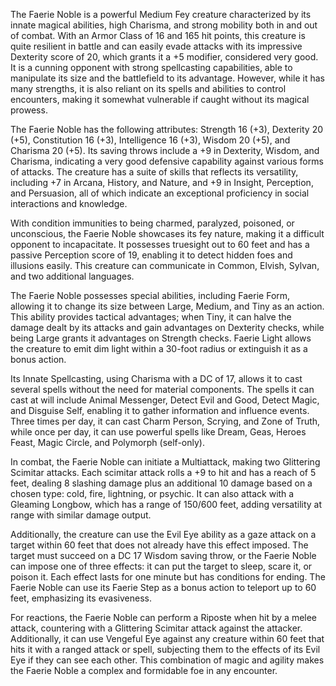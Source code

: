The Faerie Noble is a powerful Medium Fey creature characterized by its innate magical abilities, high Charisma, and strong mobility both in and out of combat. With an Armor Class of 16 and 165 hit points, this creature is quite resilient in battle and can easily evade attacks with its impressive Dexterity score of 20, which grants it a +5 modifier, considered very good. It is a cunning opponent with strong spellcasting capabilities, able to manipulate its size and the battlefield to its advantage. However, while it has many strengths, it is also reliant on its spells and abilities to control encounters, making it somewhat vulnerable if caught without its magical prowess.

The Faerie Noble has the following attributes: Strength 16 (+3), Dexterity 20 (+5), Constitution 16 (+3), Intelligence 16 (+3), Wisdom 20 (+5), and Charisma 20 (+5). Its saving throws include a +9 in Dexterity, Wisdom, and Charisma, indicating a very good defensive capability against various forms of attacks. The creature has a suite of skills that reflects its versatility, including +7 in Arcana, History, and Nature, and +9 in Insight, Perception, and Persuasion, all of which indicate an exceptional proficiency in social interactions and knowledge.

With condition immunities to being charmed, paralyzed, poisoned, or unconscious, the Faerie Noble showcases its fey nature, making it a difficult opponent to incapacitate. It possesses truesight out to 60 feet and has a passive Perception score of 19, enabling it to detect hidden foes and illusions easily. This creature can communicate in Common, Elvish, Sylvan, and two additional languages.

The Faerie Noble possesses special abilities, including Faerie Form, allowing it to change its size between Large, Medium, and Tiny as an action. This ability provides tactical advantages; when Tiny, it can halve the damage dealt by its attacks and gain advantages on Dexterity checks, while being Large grants it advantages on Strength checks. Faerie Light allows the creature to emit dim light within a 30-foot radius or extinguish it as a bonus action.

Its Innate Spellcasting, using Charisma with a DC of 17, allows it to cast several spells without the need for material components. The spells it can cast at will include Animal Messenger, Detect Evil and Good, Detect Magic, and Disguise Self, enabling it to gather information and influence events. Three times per day, it can cast Charm Person, Scrying, and Zone of Truth, while once per day, it can use powerful spells like Dream, Geas, Heroes Feast, Magic Circle, and Polymorph (self-only).

In combat, the Faerie Noble can initiate a Multiattack, making two Glittering Scimitar attacks. Each scimitar attack rolls a +9 to hit and has a reach of 5 feet, dealing 8 slashing damage plus an additional 10 damage based on a chosen type: cold, fire, lightning, or psychic. It can also attack with a Gleaming Longbow, which has a range of 150/600 feet, adding versatility at range with similar damage output.

Additionally, the creature can use the Evil Eye ability as a gaze attack on a target within 60 feet that does not already have this effect imposed. The target must succeed on a DC 17 Wisdom saving throw, or the Faerie Noble can impose one of three effects: it can put the target to sleep, scare it, or poison it. Each effect lasts for one minute but has conditions for ending. The Faerie Noble can use its Faerie Step as a bonus action to teleport up to 60 feet, emphasizing its evasiveness.

For reactions, the Faerie Noble can perform a Riposte when hit by a melee attack, countering with a Glittering Scimitar attack against the attacker. Additionally, it can use Vengeful Eye against any creature within 60 feet that hits it with a ranged attack or spell, subjecting them to the effects of its Evil Eye if they can see each other. This combination of magic and agility makes the Faerie Noble a complex and formidable foe in any encounter.